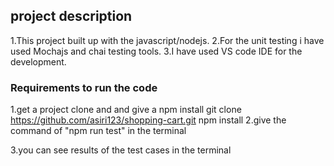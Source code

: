 
## project description

1.This project built up with the javascript/nodejs.
2.For the unit testing i have used Mochajs and chai testing tools.
3.I have used VS code IDE for the development.


### Requirements to run the code

1.get a project clone and and give a npm install
    git clone https://github.com/asiri123/shopping-cart.git
    npm install
2.give the command of  "npm run test" in the terminal

3.you can see results of the test cases in the terminal



